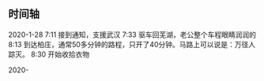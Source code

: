 

## 时间轴
2020-1-28
7:11 接到通知，支援武汉
7:33 驱车回芜湖，老公整个车程眼睛润润的
8:13 到达柏庄，通常50多分钟的路程，只开了40分钟。马路上可以说是：万径人踪灭。
8:30 开始收拾衣物

2020-